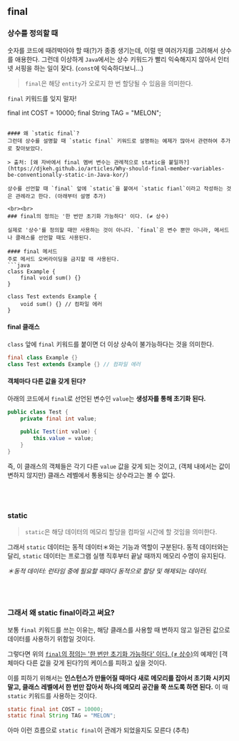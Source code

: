 ## final
### 상수를 정의할 때
숫자를 코드에 때려박아야 할 때(?)가 종종 생기는데, 이럴 땐 여러가지를 고려해서 상수를 애용한다. 그런데 이상하게 `Java`에서는 상수 키워드가 빨리 익숙해지지 않아서 인터넷 서핑을 하는 일이 잦다. (`const`에 익숙하다보니...)

> `final`은 해당 `entity`가 오로지 한 번 할당될 수 있음을 의미한다.

`final` 키워드를 잊지 말자!

final int COST = 10000;
final String TAG = "MELON";
```

#### 왜 `static final`?
그런데 상수를 설명할 때 `static final` 키워드로 설명하는 예제가 많아서 관련하여 추가로 찾아보았다.

> 출처: [왜 자바에서 final 멤버 변수는 관례적으로 static을 붙일까?](https://djkeh.github.io/articles/Why-should-final-member-variables-be-conventionally-static-in-Java-kor/)

상수를 선언할 때 `final` 앞에 `static`을 붙여서 `static fianl`이라고 작성하는 것은 관례라고 한다. (아래부터 설명 추가)

<br><br>
### final의 정의는 '한 번만 초기화 가능하다' 이다. (≠ 상수)

실제로 '상수'를 정의할 때만 사용하는 것이 아니다. `final`은 변수 뿐만 아니라, 메서드나 클래스를 선언할 때도 사용된다.

#### final 메서드
주로 메서드 오버라이딩을 금지할 때 사용된다.
```java
class Example {
	final void sum() {}
}

class Test extends Example {
	void sum() {} // 컴파일 에러
}
```
#### final 클래스
`class` 앞에 `final` 키워드를 붙이면 더 이상 상속이 불가능하다는 것을 의미한다.
```java
final class Example {}
class Test extends Example {} // 컴파일 에러
```
#### 객체마다 다른 값을 갖게 된다?
아래의 코드에서 `final`로 선언된 변수인 `value`는 **생성자를 통해 초기화 된다.**
```java
public class Test {
	private final int value;
  
	public Test(int value) {
  		this.value = value;
	}
}
```
즉, 이 클래스의 객체들은 각기 다른 `value` 값을 갖게 되는 것이고, (객체 내에서는 값이 변하지 않지만) 클래스 레벨에서 통용되는 상수라고는 볼 수 없다.

<br><br>
### static
> `static`은 해당 데이터의 메모리 할당을 컴파일 시간에 할 것임을 의미한다.

그래서 `static` 데이터는 동적 데이터＊와는 기능과 역할이 구분된다. 동적 데이터와는 달리, `static` 데이터는 프로그램 실행 직후부터 끝날 때까지 메모리 수명이 유지된다.

*＊동적 데이터: 런타임 중에 필요할 때마다 동적으로 할당 및 해제되는 데이터.*

<br><br>
### 그래서 왜 static final이라고 써요?

보통 `final` 키워드를 쓰는 이유는, 해당 클래스를 사용할 때 변하지 않고 일관된 값으로 데이터를 사용하기 위함일 것이다.

그렇다면 위의 [`final`의 정의는 '한 번만 초기화 가능하다' 이다. (≠ 상수)](#final의-정의는-'한-번만-초기화-가능하다'-이다.-(≠-상수))의 예제인 [객체마다 다른 값을 갖게 된다?]의 케이스를 피하고 싶을 것이다. 

이를 피하기 위해서는 **인스턴스가 만들어질 때마다 새로 메모리를 잡아서 초기화 시키지 말고, 클래스 레벨에서 한 번만 잡아서 하나의 메모리 공간을 쭉 쓰도록 하면 된다.** 이 때 `static` 키워드를 사용하는 것이다.

```java
static final int COST = 10000;
static final String TAG = "MELON";
```

아마 이런 흐름으로 `static final`이 관례가 되었을지도 모른다 (추측)